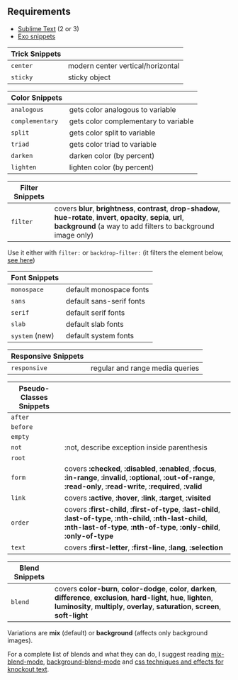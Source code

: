 ## Requirements
- [Sublime Text](http://www.sublimetext.com) (2 or 3)
- [Exo snippets](https://github.com/lazy-8/exo/#installation)

|Trick Snippets||
|---|---|
|`center`|modern center vertical/horizontal|
|`sticky`|sticky object|

|Color Snippets||
|---|---|
|`analogous`|gets color analogous to variable|
|`complementary`|gets color complementary to variable|
|`split`|gets color split to variable|
|`triad`|gets color triad to variable|
|`darken`|darken color (by percent)|
|`lighten`|lighten color (by percent)|

|Filter Snippets||
|---|---|
|`filter`|covers **blur**, **brightness**, **contrast**, **drop-shadow**, **hue-rotate**, **invert**, **opacity**, **sepia**, **url**, **background** (a way to add filters to background image only)|

Use it either with `filter:` or `backdrop-filter:` (it filters the element below, [see here](https://iamvdo.me/en/blog/advanced-css-filters))

|Font Snippets||
|---|---|
|`monospace`|default monospace fonts|
|`sans`|default sans-serif fonts|
|`serif`|default serif fonts|
|`slab`|default slab fonts|
|`system` (new)|default system fonts|

|Responsive Snippets||
|---|---|
|`responsive`|regular and range media queries|

|Pseudo-Classes Snippets||
|---|---|
|`after`||
|`before`||
|`empty`||
|`not`|:not, describe exception inside parenthesis|
|`root`||
|`form`|covers **:checked**, **:disabled**, **:enabled**, **:focus**, **:in-range**, **:invalid**, **:optional**, **:out-of-range**, **:read-only**, **:read-write**, **:required**, **:valid**|
|`link`|covers **:active**, **:hover**, **:link**, **:target**, **:visited**|
|`order`|covers **:first-child**, **:first-of-type**, **:last-child**, **:last-of-type**, **:nth-child**, **:nth-last-child**, **:nth-last-of-type**, **:nth-of-type**, **:only-child**, **:only-of-type**|
|`text`|covers **:first-letter**, **:first-line**, **:lang**, **:selection**|

|Blend Snippets||
|---|---|
|`blend`|covers **color-burn**, **color-dodge**, **color**, **darken**, **difference**, **exclusion**, **hard-light**, **hue**, **lighten**, **luminosity**, **multiply**, **overlay**, **saturation**, **screen**, **soft-light**|

Variations are **mix** (default) or **background** (affects only background images).

For a complete list of blends and what they can do, I suggest reading
[mix-blend-mode](https://css-tricks.com/almanac/properties/m/mix-blend-mode/),
[background-blend-mode](https://css-tricks.com/almanac/properties/b/background-blend-mode/) and [css techniques and effects for knockout text](
https://css-tricks.com/css-techniques-and-effects-for-knockout-text/).